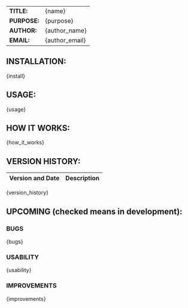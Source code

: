 |             |                |
|-------------|----------------|
|**TITLE:**   | {name}         |
|**PURPOSE:** | {purpose}      |
|**AUTHOR:**  | {author_name}  |
|**EMAIL:**   | {author_email} |


## INSTALLATION:

{install}

## USAGE:

{usage}

## HOW IT WORKS:

{how_it_works}

## VERSION HISTORY:

|Version and Date       | Description           |
|-----------------------|-----------------------|
{version_history}

## UPCOMING (checked means in development):

### BUGS

{bugs}

### USABILITY

{usability}

### IMPROVEMENTS

{improvements}
